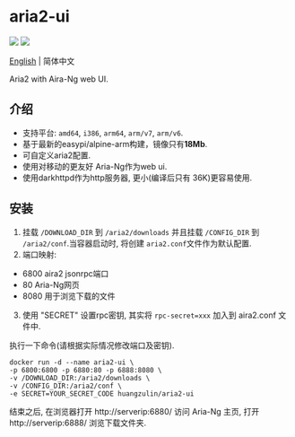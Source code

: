 # aria2-ui
[![](https://images.microbadger.com/badges/version/huangzulin/aria2-ui.svg)](https://microbadger.com/images/huangzulin/aria2-ui "Get your own version badge on microbadger.com")
[![](https://images.microbadger.com/badges/image/huangzulin/aria2-ui.svg)](https://microbadger.com/images/huangzulin/aria2-ui "Get your own image badge on microbadger.com")

[English](https://github.com/huangzulin/aria2-ui) | 简体中文

Aria2 with Aira-Ng web UI.

## 介绍
* 支持平台: `amd64`, `i386`, `arm64`, `arm/v7`, `arm/v6`.
* 基于最新的easypi/alpine-arm构建，镜像只有**18Mb**.
* 可自定义aria2配置.
* 使用对移动的更友好 Aria-Ng作为web ui.
* 使用darkhttpd作为http服务器, 更小(编译后只有 36K)更容易使用.

## 安装
1. 挂载 `/DOWNLOAD_DIR` 到 `/aria2/downloads` 并且挂载 `/CONFIG_DIR` 到 `/aria2/conf`.当容器启动时, 将创建  `aria2.conf`文件作为默认配置.
2. 端口映射:
  * 6800 aira2 jsonrpc端口
  * 80 Aria-Ng网页
  * 8080 用于浏览下载的文件
3. 使用 "SECRET" 设置rpc密钥, 其实将 `rpc-secret=xxx` 加入到 aira2.conf 文件中.

执行一下命令(请根据实际情况修改端口及密钥).
```
docker run -d --name aria2-ui \
-p 6800:6800 -p 6880:80 -p 6888:8080 \
-v /DOWNLOAD_DIR:/aria2/downloads \
-v /CONFIG_DIR:/aria2/conf \
-e SECRET=YOUR_SECRET_CODE huangzulin/aria2-ui
```
结束之后, 在浏览器打开 http://serverip:6880/ 访问 Aria-Ng 主页, 打开 http://serverip:6888/ 浏览下载文件夹.
